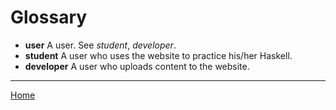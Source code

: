 # Glossary

* **user** A user. See *student*, *developer*.
* **student** A user who uses the website to practice his/her Haskell.
* **developer** A user who uploads content to the website.

---

[Home](home.html)
